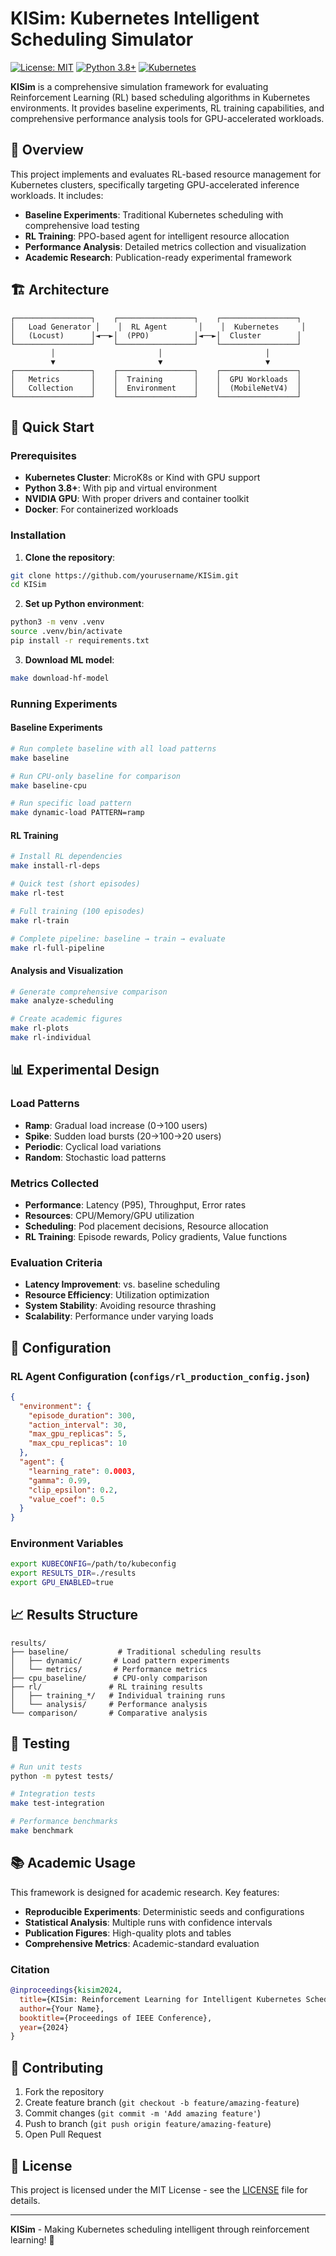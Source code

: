 # KISim: Kubernetes Intelligent Scheduling Simulator

[![License: MIT](https://img.shields.io/badge/License-MIT-yellow.svg)](https://opensource.org/licenses/MIT)
[![Python 3.8+](https://img.shields.io/badge/python-3.8+-blue.svg)](https://www.python.org/downloads/)
[![Kubernetes](https://img.shields.io/badge/kubernetes-1.24+-blue.svg)](https://kubernetes.io/)

**KISim** is a comprehensive simulation framework for evaluating Reinforcement Learning (RL) based scheduling algorithms in Kubernetes environments. It provides baseline experiments, RL training capabilities, and comprehensive performance analysis tools for GPU-accelerated workloads.

## 🎯 Overview

This project implements and evaluates RL-based resource management for Kubernetes clusters, specifically targeting GPU-accelerated inference workloads. It includes:

- **Baseline Experiments**: Traditional Kubernetes scheduling with comprehensive load testing
- **RL Training**: PPO-based agent for intelligent resource allocation
- **Performance Analysis**: Detailed metrics collection and visualization
- **Academic Research**: Publication-ready experimental framework

## 🏗️ Architecture

```
┌─────────────────┐    ┌─────────────────┐    ┌─────────────────┐
│   Load Generator │    │  RL Agent       │    │  Kubernetes     │
│   (Locust)      │◄──►│  (PPO)          │◄──►│  Cluster        │
└─────────────────┘    └─────────────────┘    └─────────────────┘
         │                       │                       │
         ▼                       ▼                       ▼
┌─────────────────┐    ┌─────────────────┐    ┌─────────────────┐
│   Metrics       │    │  Training       │    │  GPU Workloads  │
│   Collection    │    │  Environment    │    │  (MobileNetV4)  │
└─────────────────┘    └─────────────────┘    └─────────────────┘
```

## 🚀 Quick Start

### Prerequisites

- **Kubernetes Cluster**: MicroK8s or Kind with GPU support
- **Python 3.8+**: With pip and virtual environment
- **NVIDIA GPU**: With proper drivers and container toolkit
- **Docker**: For containerized workloads

### Installation

1. **Clone the repository**:
```bash
git clone https://github.com/yourusername/KISim.git
cd KISim
```

2. **Set up Python environment**:
```bash
python3 -m venv .venv
source .venv/bin/activate
pip install -r requirements.txt
```

3. **Download ML model**:
```bash
make download-hf-model
```

### Running Experiments

#### Baseline Experiments
```bash
# Run complete baseline with all load patterns
make baseline

# Run CPU-only baseline for comparison
make baseline-cpu

# Run specific load pattern
make dynamic-load PATTERN=ramp
```

#### RL Training
```bash
# Install RL dependencies
make install-rl-deps

# Quick test (short episodes)
make rl-test

# Full training (100 episodes)
make rl-train

# Complete pipeline: baseline → train → evaluate
make rl-full-pipeline
```

#### Analysis and Visualization
```bash
# Generate comprehensive comparison
make analyze-scheduling

# Create academic figures
make rl-plots
make rl-individual
```

## 📊 Experimental Design

### Load Patterns
- **Ramp**: Gradual load increase (0→100 users)
- **Spike**: Sudden load bursts (20→100→20 users)
- **Periodic**: Cyclical load variations
- **Random**: Stochastic load patterns

### Metrics Collected
- **Performance**: Latency (P95), Throughput, Error rates
- **Resources**: CPU/Memory/GPU utilization
- **Scheduling**: Pod placement decisions, Resource allocation
- **RL Training**: Episode rewards, Policy gradients, Value functions

### Evaluation Criteria
- **Latency Improvement**: vs. baseline scheduling
- **Resource Efficiency**: Utilization optimization
- **System Stability**: Avoiding resource thrashing
- **Scalability**: Performance under varying loads

## 🔧 Configuration

### RL Agent Configuration (`configs/rl_production_config.json`)
```json
{
  "environment": {
    "episode_duration": 300,
    "action_interval": 30,
    "max_gpu_replicas": 5,
    "max_cpu_replicas": 10
  },
  "agent": {
    "learning_rate": 0.0003,
    "gamma": 0.99,
    "clip_epsilon": 0.2,
    "value_coef": 0.5
  }
}
```

### Environment Variables
```bash
export KUBECONFIG=/path/to/kubeconfig
export RESULTS_DIR=./results
export GPU_ENABLED=true
```

## 📈 Results Structure

```
results/
├── baseline/           # Traditional scheduling results
│   ├── dynamic/       # Load pattern experiments
│   └── metrics/       # Performance metrics
├── cpu_baseline/      # CPU-only comparison
├── rl/               # RL training results
│   ├── training_*/   # Individual training runs
│   └── analysis/     # Performance analysis
└── comparison/       # Comparative analysis
```

## 🧪 Testing

```bash
# Run unit tests
python -m pytest tests/

# Integration tests
make test-integration

# Performance benchmarks
make benchmark
```

## 📚 Academic Usage

This framework is designed for academic research. Key features:

- **Reproducible Experiments**: Deterministic seeds and configurations
- **Statistical Analysis**: Multiple runs with confidence intervals
- **Publication Figures**: High-quality plots and tables
- **Comprehensive Metrics**: Academic-standard evaluation

### Citation
```bibtex
@inproceedings{kisim2024,
  title={KISim: Reinforcement Learning for Intelligent Kubernetes Scheduling},
  author={Your Name},
  booktitle={Proceedings of IEEE Conference},
  year={2024}
}
```

## 🤝 Contributing

1. Fork the repository
2. Create feature branch (`git checkout -b feature/amazing-feature`)
3. Commit changes (`git commit -m 'Add amazing feature'`)
4. Push to branch (`git push origin feature/amazing-feature`)
5. Open Pull Request

## 📄 License

This project is licensed under the MIT License - see the [LICENSE](LICENSE) file for details.

---

**KISim** - Making Kubernetes scheduling intelligent through reinforcement learning! 🚀
